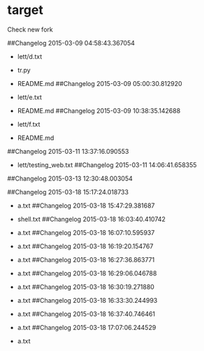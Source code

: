 # target
Check new fork

##Changelog 2015-03-09 04:58:43.367054

* lett/d.txt
* tr.py
* README.md
##Changelog 2015-03-09 05:00:30.812920

* lett/e.txt
* README.md
##Changelog 2015-03-09 10:38:35.142688

* lett/f.txt
* README.md

##Changelog 2015-03-11 13:37:16.090553

* lett/testing_web.txt
##Changelog 2015-03-11 14:06:41.658355

##Changelog 2015-03-13 12:30:48.003054




##Changelog 2015-03-18 15:17:24.018733

* a.txt
##Changelog 2015-03-18 15:47:29.381687

* shell.txt
##Changelog 2015-03-18 16:03:40.410742

* a.txt
##Changelog 2015-03-18 16:07:10.595937

* a.txt
##Changelog 2015-03-18 16:19:20.154767

* a.txt
##Changelog 2015-03-18 16:27:36.863771

* a.txt
##Changelog 2015-03-18 16:29:06.046788

* a.txt
##Changelog 2015-03-18 16:30:19.271880

* a.txt
##Changelog 2015-03-18 16:33:30.244993

* a.txt
##Changelog 2015-03-18 16:37:40.746461

* a.txt
##Changelog 2015-03-18 17:07:06.244529

* a.txt